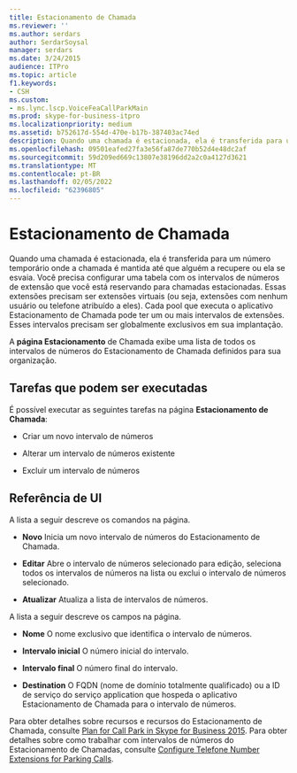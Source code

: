 ```yaml
---
title: Estacionamento de Chamada
ms.reviewer: ''
ms.author: serdars
author: SerdarSoysal
manager: serdars
ms.date: 3/24/2015
audience: ITPro
ms.topic: article
f1.keywords:
- CSH
ms.custom:
- ms.lync.lscp.VoiceFeaCallParkMain
ms.prod: skype-for-business-itpro
ms.localizationpriority: medium
ms.assetid: b752617d-554d-470e-b17b-387403ac74ed
description: Quando uma chamada é estacionada, ela é transferida para um número temporário onde a chamada é mantida até que alguém a recupere ou ela se esvaia. Você precisa configurar uma tabela com os intervalos de números de extensão que você está reservando para chamadas estacionadas. Essas extensões precisam ser extensões virtuais (ou seja, extensões com nenhum usuário ou telefone atribuído a eles). Cada pool que executa o aplicativo Estacionamento de Chamada pode ter um ou mais intervalos de extensões. Esses intervalos precisam ser globalmente exclusivos em sua implantação.
ms.openlocfilehash: 09501eafed27fa3e56fa87de770b52d4e48dc2af
ms.sourcegitcommit: 59d209ed669c13807e38196dd2a2c0a4127d3621
ms.translationtype: MT
ms.contentlocale: pt-BR
ms.lasthandoff: 02/05/2022
ms.locfileid: "62396805"
---
```

# <a name="call-park"></a>Estacionamento de Chamada

Quando uma chamada é estacionada, ela é transferida para um número temporário onde a chamada é mantida até que alguém a recupere ou ela se esvaia. Você precisa configurar uma tabela com os intervalos de números de extensão que você está reservando para chamadas estacionadas. Essas extensões precisam ser extensões virtuais (ou seja, extensões com nenhum usuário ou telefone atribuído a eles). Cada pool que executa o aplicativo Estacionamento de Chamada pode ter um ou mais intervalos de extensões. Esses intervalos precisam ser globalmente exclusivos em sua implantação.

A **página Estacionamento** de Chamada exibe uma lista de todos os intervalos de números do Estacionamento de Chamada definidos para sua organização.

## <a name="tasks-you-can-perform"></a>Tarefas que podem ser executadas

É possível executar as seguintes tarefas na página **Estacionamento de Chamada**:

- Criar um novo intervalo de números

- Alterar um intervalo de números existente

- Excluir um intervalo de números

## <a name="ui-reference"></a>Referência de UI

A lista a seguir descreve os comandos na página.

- **Novo** Inicia um novo intervalo de números do Estacionamento de Chamada.

- **Editar** Abre o intervalo de números selecionado para edição, seleciona todos os intervalos de números na lista ou exclui o intervalo de números selecionado.

- **Atualizar** Atualiza a lista de intervalos de números.

A lista a seguir descreve os campos na página.

- **Nome** O nome exclusivo que identifica o intervalo de números.

- **Intervalo inicial** O número inicial do intervalo.

- **Intervalo final** O número final do intervalo.

- **Destination** O FQDN (nome de domínio totalmente qualificado) ou a ID de serviço do serviço application que hospeda o aplicativo Estacionamento de Chamada para o intervalo de números.

Para obter detalhes sobre recursos e recursos do Estacionamento de Chamada, consulte [Plan for Call Park in Skype for Business 2015](../../plan-your-deployment/enterprise-voice-solution/call-park.md). Para obter detalhes sobre como trabalhar com intervalos de números do Estacionamento de Chamadas, consulte [Configure Telefone Number Extensions for Parking Calls](/previous-versions/office/lync-server-2013/lync-server-2013-configure-phone-number-extensions-for-parking-calls).